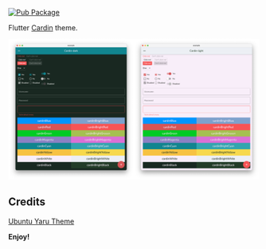 [![Pub Package](https://img.shields.io/pub/v/cardin.svg)](https://pub.dev/packages/cardin)

Flutter [Cardin](https://github.com/chunghha/cardin.dart) theme.

![Example app using Cardin theme](cardin_themes.png)

## Credits

[Ubuntu Yaru Theme](https://github.com/canonical/yaru.dart)


**Enjoy!**
